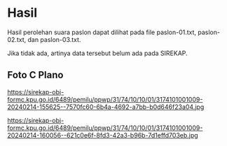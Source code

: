 # Hasil

Hasil perolehan suara paslon dapat dilihat pada file paslon-01.txt, paslon-02.txt, dan paslon-03.txt.

Jika tidak ada, artinya data tersebut belum ada pada SIREKAP.

## Foto C Plano

https://sirekap-obj-formc.kpu.go.id/6489/pemilu/ppwp/31/74/10/10/01/3174101001009-20240214-155625--7570fc60-6b4a-4692-a7bb-b0d646f23a04.jpg

https://sirekap-obj-formc.kpu.go.id/6489/pemilu/ppwp/31/74/10/10/01/3174101001009-20240214-160056--621c0e6f-8fd3-42a3-b96b-7d1effd703eb.jpg
